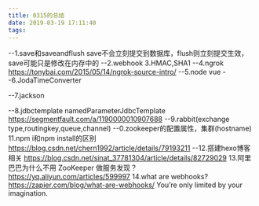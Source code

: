 ```yaml
---
title: 0315的总结
date: 2019-03-19 17:11:40
tags:
---
```

--1.save和saveandflush
save不会立刻提交到数据库，flush则立刻提交生效，save可能只是修改在内存中的
--2.webhook
3.HMAC,SHA1
--4.ngrok
https://tonybai.com/2015/05/14/ngrok-source-intro/
--5.node vue
--6.JodaTimeConverter

--7.jackson 

--8.jdbctemplate namedParameterJdbcTemplate
https://segmentfault.com/a/1190000010907688
--9.rabbit(exchange type,routingkey,queue,channel)
--0.zookeeper的配置属性，集群(hostname)
11.npm i和npm install的区别
https://blog.csdn.net/chern1992/article/details/79193211
--12.搭建hexo博客相关
https://blog.csdn.net/sinat_37781304/article/details/82729029
13.阿里巴巴为什么不用 ZooKeeper 做服务发现？
https://yq.aliyun.com/articles/599997
14.what are webhooks?
https://zapier.com/blog/what-are-webhooks/
You’re only limited by your imagination.


